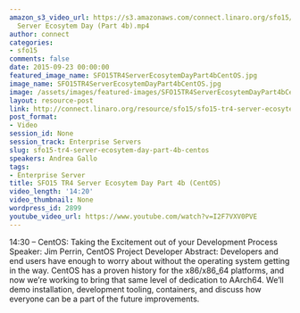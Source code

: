 ```yaml
---
amazon_s3_video_url: https://s3.amazonaws.com/connect.linaro.org/sfo15/Videos/09-23-Wednesday/SFO15-TR4
  Server Ecosytem Day (Part 4b).mp4
author: connect
categories:
- sfo15
comments: false
date: 2015-09-23 00:00:00
featured_image_name: SFO15TR4ServerEcosytemDayPart4bCentOS.jpg
image_name: SFO15TR4ServerEcosytemDayPart4bCentOS.jpg
image: /assets/images/featured-images/SFO15TR4ServerEcosytemDayPart4bCentOS.jpg
layout: resource-post
link: http://connect.linaro.org/resource/sfo15/sfo15-tr4-server-ecosytem-day-part-4b-centos/
post_format:
- Video
session_id: None
session_track: Enterprise Servers
slug: sfo15-tr4-server-ecosytem-day-part-4b-centos
speakers: Andrea Gallo
tags:
- Enterprise Server
title: SFO15 TR4 Server Ecosytem Day Part 4b (CentOS)
video_length: '14:20'
video_thumbnail: None
wordpress_id: 2899
youtube_video_url: https://www.youtube.com/watch?v=I2F7VXV0PVE
---
```


14:30 – CentOS: Taking the Excitement out of your Development Process
Speaker: Jim Perrin, CentOS Project Developer
Abstract: Developers and end users have enough to worry about without the operating system getting in the way. CentOS has a proven history for the x86/x86_64 platforms, and now we’re working to bring that same level of dedication to AArch64. We’ll demo installation, development tooling, containers, and discuss how everyone can be a part of the future improvements.
